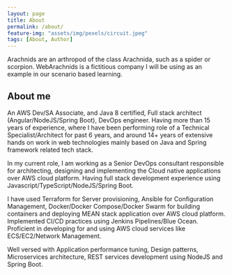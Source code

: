 ```yaml
---
layout: page
title: About
permalink: /about/
feature-img: "assets/img/pexels/circuit.jpeg"
tags: [About, Author]
---
```


Arachnids are an arthropod of the class Arachnida, such as a spider or scorpion. WebArachnids is a fictitious company I will be using as an example in our scenario based learning.

## About me

An AWS Dev/SA Associate, and Java 8 certified, Full stack architect (Angular/NodeJS/Spring Boot), DevOps engineer. Having more than 15 years of experience, where I have been performing role of a Technical Specialist/Architect for past 6 years, and around 14+ years of extensive hands on work in web technologies mainly based on Java and Spring framework related tech stack.

In my current role, I am working as a Senior DevOps consultant responsible for architecting, designing and implementing the Cloud native applications over AWS cloud platform. Having full stack development experience using Javascript/TypeScript/NodeJS/Spring Boot.

I have used Terraform for Server provisioning, Ansible for Configuration Management, Docker/Docker Compose/Docker Swarm for building containers and deploying MEAN stack application over AWS cloud platform. Implemented CI/CD practices using Jenkins Pipelines/Blue Ocean. Proficient in developing for and using AWS cloud services like ECS/EC2/Network Management.

Well versed with Application performance tuning, Design patterns, Microservices architecture, REST services development using NodeJS and Spring Boot.
